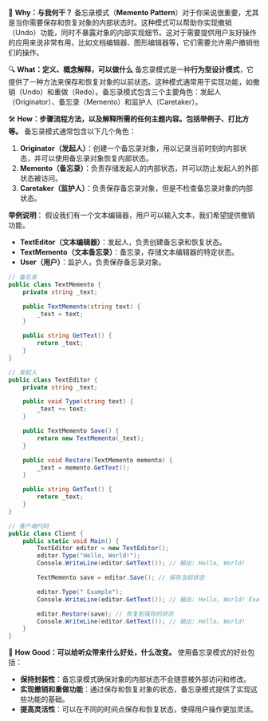 ﻿🌟 **Why：与我何干？**
备忘录模式（**Memento Pattern**）对于你来说很重要，尤其是当你需要保存和恢复对象的内部状态时。这种模式可以帮助你实现撤销（Undo）功能，同时不暴露对象的内部实现细节。这对于需要提供用户友好操作的应用来说非常有用，比如文档编辑器、图形编辑器等，它们需要允许用户撤销他们的操作。

🔍 **What：定义、概念解释，可以做什么**
备忘录模式是一种**行为型设计模式**，它提供了一种方法来保存和恢复对象的以前状态。这种模式通常用于实现功能，如撤销（Undo）和重做（Redo）。备忘录模式包含三个主要角色：发起人（Originator）、备忘录（Memento）和监护人（Caretaker）。

🛠️ **How：步骤流程方法，以及解释所需的任何主题内容。包括举例子、打比方等。**
备忘录模式通常包含以下几个角色：

1. **Originator（发起人）**：创建一个备忘录对象，用以记录当前时刻的内部状态，并可以使用备忘录对象恢复内部状态。
2. **Memento（备忘录）**：负责存储发起人的内部状态，并可以防止发起人的外部状态被访问。
3. **Caretaker（监护人）**：负责保存备忘录对象，但是不检查备忘录对象的内部状态。

**举例说明**：
假设我们有一个文本编辑器，用户可以输入文本，我们希望提供撤销功能。

- **TextEditor（文本编辑器）**：发起人，负责创建备忘录和恢复状态。
- **TextMemento（文本备忘录）**：备忘录，存储文本编辑器的特定状态。
- **User（用户）**：监护人，负责保存备忘录对象。

```csharp
// 备忘录
public class TextMemento {
    private string _text;

    public TextMemento(string text) {
        _text = text;
    }

    public string GetText() {
        return _text;
    }
}

// 发起人
public class TextEditor {
    private string _text;

    public void Type(string text) {
        _text += text;
    }

    public TextMemento Save() {
        return new TextMemento(_text);
    }

    public void Restore(TextMemento memento) {
        _text = memento.GetText();
    }

    public string GetText() {
        return _text;
    }
}

// 客户端代码
public class Client {
    public static void Main() {
        TextEditor editor = new TextEditor();
        editor.Type("Hello, World!");
        Console.WriteLine(editor.GetText()); // 输出: Hello, World!

        TextMemento save = editor.Save(); // 保存当前状态

        editor.Type(" Example");
        Console.WriteLine(editor.GetText()); // 输出: Hello, World! Example

        editor.Restore(save); // 恢复到保存的状态
        Console.WriteLine(editor.GetText()); // 输出: Hello, World!
    }
}
```

🎯 **How Good：可以给听众带来什么好处，什么改变。**
使用备忘录模式的好处包括：

- **保持封装性**：备忘录模式确保对象的内部状态不会随意被外部访问和修改。
- **实现撤销和重做功能**：通过保存和恢复对象的状态，备忘录模式提供了实现这些功能的基础。
- **提高灵活性**：可以在不同的时间点保存和恢复状态，使得用户操作更加灵活。